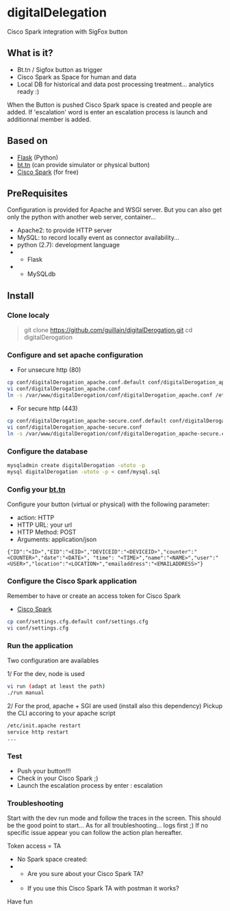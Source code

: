 # digitalDelegation
Cisco Spark integration with SigFox button

## What is it?
* Bt.tn / Sigfox button as trigger
* Cisco Spark as Space for human and data
* Local DB for historical and data post processing treatment... analytics ready :)

When the Button is pushed Cisco Spark space is created and people are added.
If 'escalation' word is enter an escalation process is launch and additionnal member is added.

## Based on
* [Flask](http://flask.pocoo.org/) (Python)
* [bt.tn](https://my.bt.tn) (can provide simulator or physical button)
* [Cisco Spark](https://web.ciscospark.com) (for free)

## PreRequisites
Configuration is provided for Apache and WSGI server.
But you can also get only the python with another web server, container...
* Apache2: to provide HTTP server
* MySQL: to record locally event as connector availability...
* python (2.7): development language
* * Flask
* * MySQLdb

## Install

### Clone localy
> git clone https://github.com/guillain/digitalDerogation.git
> cd digitalDerogation

### Configure and set apache configuration
* For unsecure http (80)

```bash
cp conf/digitalDerogation_apache.conf.default conf/digitalDerogation_apache.conf
vi conf/digitalDerogation_apache.conf 
ln -s /var/www/digitalDerogation/conf/digitalDerogation_apache.conf /etc/apache2/conf-enabled/digitalDerogation_apache.conf
```

* For secure http (443)

```bash
cp conf/digitalDerogation_apache-secure.conf.default conf/digitalDerogation_apache_secure.conf
vi conf/digitalDerogation_apache-secure.conf 
ln -s /var/www/digitalDerogation/conf/digitalDerogation_apache-secure.conf /etc/apache2/conf-enabled/digitalDerogation_apache-secure.conf
```

### Configure the database
```bash
mysqladmin create digitalDerogation -utoto -p
mysql digitalDerogation -utoto -p < conf/mysql.sql
```

### Config your [bt.tn](https://my.bt.tn/home)
Configure your button (virtual or physical) with the following parameter:
* action: HTTP
* HTTP URL: your url
* HTTP Method: POST
* Arguments: application/json
```
{"ID":"<ID>","EID":"<EID>","DEVICEID":"<DEVICEID>","counter":"<COUNTER>","date":"<DATE>", "time": "<TIME>","name":"<NAME>","user":"<USER>","location":"<LOCATION>","emailaddress":"<EMAILADDRESS>"}
```

### Configure the Cisco Spark application
Remember to have or create an access token for Cisco Spark
* [Cisco Spark](http://developper.ciscospark.com) 

```bash
cp conf/settings.cfg.default conf/settings.cfg
vi conf/settings.cfg
```

### Run the application
Two configuration are availables

1/ For the dev, node is used

```bash
vi run (adapt at least the path)
./run manual
```

2/ For the prod, apache + SGI are used (install also this dependency)
Pickup the CLI accoring to your apache script

```bash
/etc/init.apache restart 
service http restart
...
```

### Test
* Push your button!!!
* Check in your Cisco Spark ;)
* Launch the escalation process by enter : escalation

### Troubleshooting
Start with the dev run mode and follow the traces in the screen.
This should be the good point to start... As for all troubleshooting... logs first ;)
If no specific issue appear you can follow the action plan hereafter.

Token access = TA

* No Spark space created: 
* * Are you sure about your Cisco Spark TA?
* * If you use this Cisco Spark TA with postman it works?


Have fun
